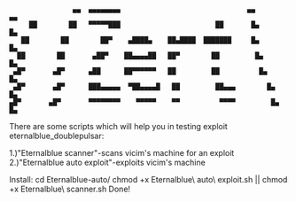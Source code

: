                     ▄▄  ▄▄▄▄▄▄▄▄                                ▄▄        ▄▄       
         ██        ██   ▀▀▀▀▀███                        ██       █▄        █▄      
       ██        ██        ██▀    ▄████▄    ██▄████  ███████     █▄        █▄     
      ██        ██       ▄██▀    ██▄▄▄▄██   ██▀        ██         █▄        █▄    
     ▄█▀       ▄█▀      ▄██      ██▀▀▀▀▀▀   ██         ██          █▄        █▄   
     ▄█▀       ▄█▀      ███▄▄▄▄▄  ▀██▄▄▄▄█   ██         ██▄▄▄        █▄        █▄  
    ▄█▀       ▄█▀       ▀▀▀▀▀▀▀▀    ▀▀▀▀▀    ▀▀          ▀▀▀▀         █▄        █▄ 

There are some scripts which will help you in testing exploit eternalblue_doublepulsar:

1.)"Eternalblue scanner"-scans vicim's machine for an exploit
2.)"Eternalblue auto exploit"-exploits vicim's machine
 
 Install:
 cd Eternalblue-auto/
 chmod +x Eternalblue\ auto\ exploit.sh || chmod +x Eternalblue\ scanner.sh
 Done!
